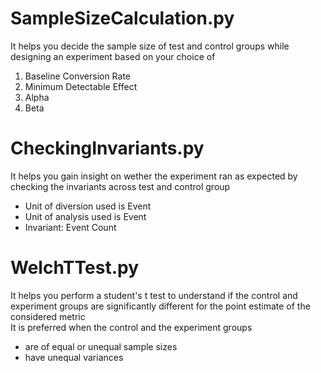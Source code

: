 
# SampleSizeCalculation.py 
It helps you decide the sample size of test and control groups while designing an experiment based on your choice of 
  1. Baseline Conversion Rate
  2. Minimum Detectable Effect
  3. Alpha
  4. Beta

# CheckingInvariants.py 
It helps you gain insight on wether the experiment ran as expected by checking the invariants across test and control group
  * Unit of diversion used is Event
  * Unit of analysis used is Event
  * Invariant: Event Count

# WelchTTest.py 
It helps you perform a student's t test to understand if the control and experiment groups are significantly different for the point estimate of the considered metric <br>
It is preferred when the control and the experiment groups
* are of equal or unequal sample sizes
* have unequal variances 
